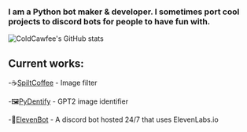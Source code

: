 ### I am a Python bot maker & developer. I sometimes port cool projects to discord bots for people to have fun with.

![ColdCawfee's GitHub stats](https://github-readme-stats.vercel.app/api?username=ColdCawfee&count_private=true&show_icons=true&theme=codeSTACKr)

## Current works:
-☕[SpiltCoffee](https://github.com/ColdCawfee/SpiltCoffee) - Image filter

-🖼️[PyDentify](https://github.com/ColdCawfee/PyDentify) - GPT2 image identifier

-🤖[ElevenBot](https://github.com/elevenlabs/discord-bot) - A discord bot hosted 24/7 that uses ElevenLabs.io
